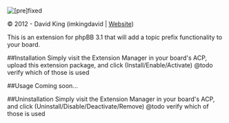 ![[pre]fixed](http://www.thedavidking.com/mods/prefixed/prefixed_logo_small.png "[pre]fixed")

© 2012 - David King (imkingdavid | [Website](http://www.thedavidking.com))

This is an extension for phpBB 3.1 that will add a topic prefix functionality to your board.

##Installation
Simply visit the Extension Manager in your board's ACP, upload this extension package, and click (Install/Enable/Activate) @todo verify which of those is used

##Usage
Coming soon...

##Uninstallation
Simply visit the Extension Manager in your board's ACP, and click (Uninstall/Disable/Deactivate/Remove) @todo verify which of those is used
